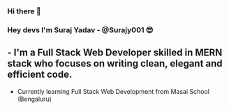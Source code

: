 ### Hi there 👋
### Hey devs  I'm Suraj Yadav - @Surajy001 😎
## - I'm a Full Stack Web Developer skilled in MERN stack who focuses on writing clean, elegant and efficient code.
- Currently learning Full Stack Web Development from Masai School (Bengaluru)
<!--
**Surajy001/Surajy001** is a ✨ _special_ ✨ repository because its `README.md` (this file) appears on your GitHub profile.

Here are some ideas to get you started:

- 🔭 I’m currently working on ...
- 🌱 I’m currently learning ...
- 👯 I’m looking to collaborate on ...
- 🤔 I’m looking for help with ...
- 💬 Ask me about ...
- 📫 How to reach me: ...
- 😄 Pronouns: ...
- ⚡ Fun fact: ...
-->
